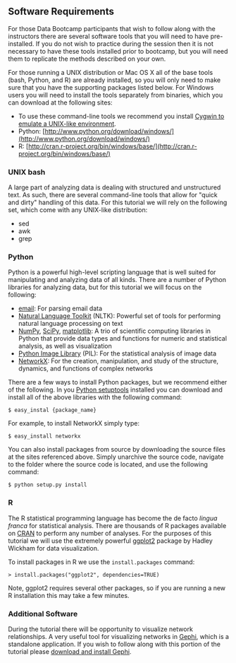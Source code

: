 ## Software Requirements ##

For those Data Bootcamp participants that wish to follow along with the instructors there are several software tools that you will need to have pre-installed.  If you do not wish to practice during the session then it is not necessary to have these tools installed prior to bootcamp, but you will need them to replicate the methods described on your own.

For those running a UNIX distribution or Mac OS X all of the base tools (bash, Python, and R) are already installed, so you will only need to make sure that you have the supporting packages listed below.  For Windows users you will need to install the tools separately from binaries, which you can download at the following sites:

 - To use these command-line tools we recommend you install [Cygwin to emulate a UNIX-like environment](http://www.cygwin.com/).
 - Python: [http://www.python.org/download/windows/](http://www.python.org/download/windows/)
 - R: [http://cran.r-project.org/bin/windows/base/](http://cran.r-project.org/bin/windows/base/)

### UNIX bash ###

A large part of analyzing data is dealing with structured and unstructured text.  As such, there are several command-line tools that allow for "quick and dirty" handling of this data.  For this tutorial we will rely on the following set, which come with any UNIX-like distribution:

 - sed
 - awk
 - grep

### Python ###

Python is a powerful high-level scripting language that is well suited for manipulating and analyzing data of all kinds.  There are a number of Python libraries for analyzing data, but for this tutorial we will focus on the following:

 - [email](http://docs.python.org/library/email.parser.html): For parsing email data
 - [Natural Language Toolkit](http://www.nltk.org/download) (NLTK):  Powerful set of tools for performing natural language processing on text
 - [NumPy](http://numpy.scipy.org/), [SciPy](http://www.scipy.org/), [matplotlib](http://matplotlib.sourceforge.net/): A trio of scientific computing libraries in Python that provide data types and functions for numeric and statistical analysis, as well as visualization
 - [Python Image Library](http://pypi.python.org/pypi/PIL) (PIL): For the statistical analysis of image data
 - [NetworkX](http://networkx.lanl.gov/): For the creation, manipulation, and study of the structure, dynamics, and functions of complex networks
 
There are a few ways to install Python packages, but we recommend either of the following.  In you [Python setuptools](http://pypi.python.org/pypi/setuptools) installed you can download and install all of the above libraries with the following command:

    $ easy_instal {package_name}
    
For example, to install NetworkX simply type:

    $ easy_install networkx
    
You can also install packages from source by downloading the source files at the sites referenced above.  Simply unarchive the source code, navigate to the folder where the source code is located, and use the following command:

    $ python setup.py install
 
### R ###

The R statistical programming language has become the de facto *lingua franca* for statistical analysis.  There are thousands of R packages available on [CRAN](http://cran.r-project.org/) to perform any number of analyses.  For the purposes of this tutorial we will use the extremely powerful [ggplot2](http://had.co.nz/ggplot2/) package by Hadley Wickham for data visualization.

To install packages in R we use the ``install.packages`` command:

    > install.packages("ggplot2", dependencies=TRUE)
    
Note, ggplot2 requires several other packages, so if you are running a new R installation this may take a few minutes.

### Additional Software ###

During the tutorial there will be opportunity to visualize network relationships.  A very useful tool for visualizing networks in [Gephi](http://gephi.org/), which is a standalone application.  If you wish to follow along with this portion of the tutorial please [download and install Gephi](http://gephi.org/users/download/).
 